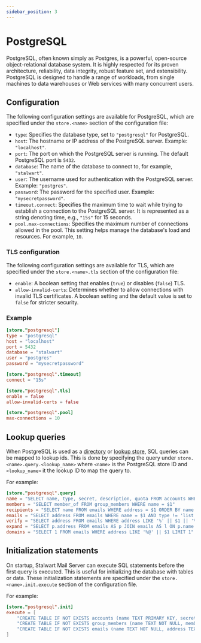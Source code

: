 ```yaml
---
sidebar_position: 3
---
```


# PostgreSQL

PostgreSQL, often known simply as Postgres, is a powerful, open-source object-relational database system. It is highly respected for its proven architecture, reliability, data integrity, robust feature set, and extensibility. PostgreSQL is designed to handle a range of workloads, from single machines to data warehouses or Web services with many concurrent users. 

## Configuration

The following configuration settings are available for PostgreSQL, which are specified under the `store.<name>` section of the configuration file:

- `type`: Specifies the database type, set to `"postgresql"` for PostgreSQL.
- `host`: The hostname or IP address of the PostgreSQL server. Example: `"localhost"`.
- `port`: The port on which the PostgreSQL server is running. The default PostgreSQL port is `5432`.
- `database`: The name of the database to connect to, for example, `"stalwart"`.
- `user`: The username used for authentication with the PostgreSQL server. Example: `"postgres"`.
- `password`: The password for the specified user. Example: `"mysecretpassword"`.
- `timeout.connect`: Specifies the maximum time to wait while trying to establish a connection to the PostgreSQL server. It is represented as a string denoting time, e.g., `"15s"` for 15 seconds.
- `pool.max-connections`: Specifies the maximum number of connections allowed in the pool. This setting helps manage the database's load and resources. For example, `10`.

### TLS configuration

The following configuration settings are available for TLS, which are specified under the `store.<name>.tls` section of the configuration file:

- `enable`: A boolean setting that enables (`true`) or disables (`false`) TLS. 
- `allow-invalid-certs`: Determines whether to allow connections with invalid TLS certificates. A boolean setting and the default value is set to `false` for stricter security.

### Example

```toml
[store."postgresql"]
type = "postgresql"
host = "localhost"
port = 5432
database = "stalwart"
user = "postgres"
password = "mysecretpassword"

[store."postgresql".timeout]
connect = "15s"

[store."postgresql".tls]
enable = false
allow-invalid-certs = false

[store."postgresql".pool]
max-connections = 10
```

## Lookup queries

When PostgreSQL is used as a [directory](/docs/directory/overview) or [lookup store](/docs/storage/lookup), SQL queries can be mapped to lookup ids. This is done by specifying the query under `store.<name>.query.<lookup_name>` where `<name>` is the PostgreSQL store ID and `<lookup_name>` it the lookup ID to map the query to. 

For example:

```toml
[store."postgresql".query]
name = "SELECT name, type, secret, description, quota FROM accounts WHERE name = $1 AND active = true"
members = "SELECT member_of FROM group_members WHERE name = $1"
recipients = "SELECT name FROM emails WHERE address = $1 ORDER BY name ASC"
emails = "SELECT address FROM emails WHERE name = $1 AND type != 'list' ORDER BY type DESC, address ASC"
verify = "SELECT address FROM emails WHERE address LIKE '%' || $1 || '%' AND type = 'primary' ORDER BY address LIMIT 5"
expand = "SELECT p.address FROM emails AS p JOIN emails AS l ON p.name = l.name WHERE p.type = 'primary' AND l.address = $1 AND l.type = 'list' ORDER BY p.address LIMIT 50"
domains = "SELECT 1 FROM emails WHERE address LIKE '%@' || $1 LIMIT 1"
```

## Initialization statements

On startup, Stalwart Mail Server can execute SQL statements before the first query is executed. This is useful for initializing the database with tables or data. These initialization statements are specified under the `store.<name>.init.execute` section of the configuration file.

For example:

```toml
[store."postgresql".init]
execute = [
    "CREATE TABLE IF NOT EXISTS accounts (name TEXT PRIMARY KEY, secret TEXT, description TEXT, type TEXT NOT NULL, quota INTEGER DEFAULT 0, active BOOLEAN DEFAULT TRUE)",
    "CREATE TABLE IF NOT EXISTS group_members (name TEXT NOT NULL, member_of TEXT NOT NULL, PRIMARY KEY (name, member_of))",
    "CREATE TABLE IF NOT EXISTS emails (name TEXT NOT NULL, address TEXT NOT NULL, type TEXT, PRIMARY KEY (name, address))"
]
```
